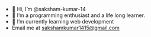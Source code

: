 - 👋 Hi, I’m @saksham-kumar-14
- 👀 I’m a programming enthusiast and a life long learner. 
- 🌱 I’m currently learning web development 
- Email me at sakshamkumar1415@gmail.com
<!---
saksham-kumar-14/saksham-kumar-14 is a ✨ special ✨ repository because its `README.md` (this file) appears on your GitHub profile.
You can click the Preview link to take a look at your changes.
--->
